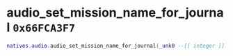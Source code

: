 # audio_set_mission_name_for_journal `0x66FCA3F7`

```lua
natives.audio.audio_set_mission_name_for_journal(_unk0 --[[ integer ]])
```